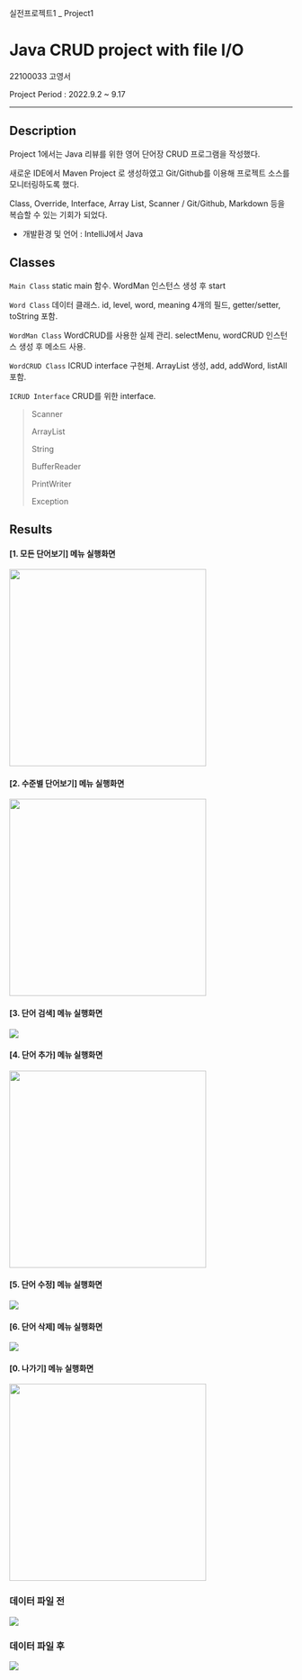 실전프로젝트1 _ Project1
# Java CRUD project with file I/O
22100033 고영서

Project Period : 2022.9.2 ~ 9.17
***

## Description
Project 1에서는 Java 리뷰를 위한 영어 단어장 CRUD 프로그램을 작성했다.

새로운 IDE에서 Maven Project 로 생성하였고 Git/Github를 이용해 프로젝트 소스를 모니터링하도록 했다.

Class, Override, Interface, Array List, Scanner / Git/Github, Markdown 등을 복습할 수 있는 기회가 되었다.

* 개발환경 및 언어 : IntelliJ에서 Java

## Classes
`Main Class` static main 함수. WordMan 인스턴스 생성 후 start

`Word Class` 데이터 클래스. id, level, word, meaning 4개의 필드, getter/setter, toString 포함.

`WordMan Class` WordCRUD를 사용한 실제 관리. selectMenu, wordCRUD 인스턴스 생성 후 메소드 사용.

`WordCRUD Class` ICRUD interface 구현체. ArrayList 생성, add, addWord, listAll 포함.

`ICRUD Interface` CRUD를 위한 interface.

> Scanner
> 
> ArrayList
>
> String
>
> BufferReader
>
> PrintWriter
> 
> Exception


## Results
#### [1. 모든 단어보기] 메뉴 실행화면
<img src="https://github.com/moooo33/sil_project1/blob/master/screenshot/1.%20%EB%AA%A8%EB%93%A0%20%EB%8B%A8%EC%96%B4%EB%B3%B4%EA%B8%B0.png?raw=true" height="350">

#### [2. 수준별 단어보기] 메뉴 실행화면
<img src="https://github.com/moooo33/sil_project1/blob/master/screenshot/2.%20%EC%88%98%EC%A4%80%EB%B3%84%20%EB%8B%A8%EC%96%B4%EB%B3%B4%EA%B8%B0.png?raw=true" height="350">

#### [3. 단어 검색] 메뉴 실행화면
<img src="https://github.com/moooo33/sil_project1/blob/master/screenshot/3.%20%EB%8B%A8%EC%96%B4%20%EA%B2%80%EC%83%89.png?raw=true">

#### [4. 단어 추가] 메뉴 실행화면
<img src="https://github.com/moooo33/sil_project1/blob/master/screenshot/4.%20%EB%8B%A8%EC%96%B4%EC%B6%94%EA%B0%80.png?raw=true" height="350">

#### [5. 단어 수정] 메뉴 실행화면
<img src="https://github.com/moooo33/sil_project1/blob/master/screenshot/5.%20%EB%8B%A8%EC%96%B4%20%EC%88%98%EC%A0%95.png?raw=true">

#### [6. 단어 삭제] 메뉴 실행화면
<img src="https://github.com/moooo33/sil_project1/blob/master/screenshot/6.%20%EB%8B%A8%EC%96%B4%20%EC%82%AD%EC%A0%9C.png?raw=true">

#### [0. 나가기] 메뉴 실행화면
<img src="https://github.com/moooo33/sil_project1/blob/master/screenshot/0.%20%EB%82%98%EA%B0%80%EA%B8%B0.png?raw=true" height="350">

### 데이터 파일 전 
<img src="https://github.com/moooo33/sil_project1/blob/master/screenshot/%EB%8D%B0%EC%9D%B4%ED%84%B0%EC%A0%84.png?raw=true">

### 데이터 파일 후
<img src="https://github.com/moooo33/sil_project1/blob/master/screenshot/%EB%8D%B0%EC%9D%B4%ED%84%B0%ED%9B%84.png?raw=true">
